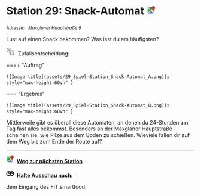 # Station 29: Snack-Automat  <a href="https://www.google.com/maps/dir/?api=1&travelmode=walking&destination=47.7963392,13.0251637"><img src="https://github.com/kipppunkte/kipppunkte/raw/gh-pages/assets/google-maps.svg" width="24" height="24"></a>

<small>Adresse:<em style="margin-left: 10px">Maxglaner Hauptstraße 9</em></small>



Lust auf einen Snack bekommen? Was isst du am häufigsten?
<div class="md-button dice-pic"><img class="no-click" src="https://github.com/kipppunkte/kipppunkte/raw/gh-pages/assets/rolling-dices.svg" style="height: 1.6em;margin-right :5px;background:white">  Zufallsentscheidung:<span class="dice-resp"/></div>

===+ "Auftrag" 

    ![Image title](assets/29_Spiel-Station_Snack-Automat_A.png){: style="max-height:60vh" }

=== "Ergebnis"

    ![Image title](assets/29_Spiel-Station_Snack-Automat_B.png){: style="max-height:60vh" }


Mittlerweile gibt es überall diese Automaten, an denen du 24-Stunden am Tag fast alles bekommst. Besonders an der Maxglaner Hauptstraße scheinen sie, wie Pilze aus dem Boden zu schießen. Wieviele fallen dir auf dem Weg bis zum Ende der Route auf?



____

<a href="https://www.google.com/maps/dir/?api=1&travelmode=walking&destination=47.7963696,13.0249757"><img src="https://github.com/kipppunkte/kipppunkte/raw/gh-pages/assets/google-maps.svg" style="height: 1.5em;margin-right: 0.5em"></a>**[Weg zur nächsten Station](https://www.google.com/maps/dir/?api=1&travelmode=walking&destination=47.7963696,13.0249757)**



<img class="no-click" src="https://github.com/kipppunkte/kipppunkte/raw/gh-pages/assets/eyes.svg" style="height: 1.5em;background: white;margin-right: 0.5em">**Halte Ausschau nach:**

dem Eingang des FIT.smartfood.